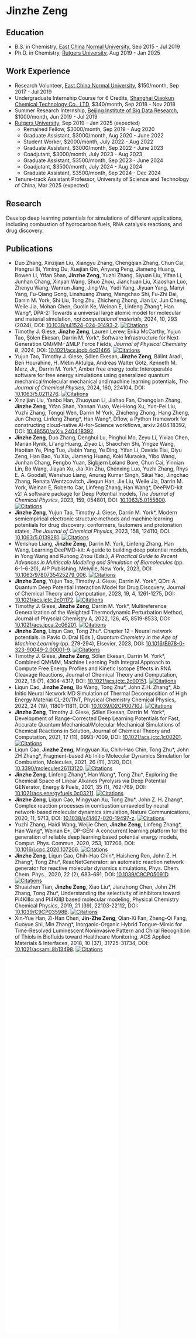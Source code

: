# Jinzhe Zeng

## Education

- B.S. in Chemistry, [East China Normal University](https://english.ecnu.edu.cn), Sep 2015 - Jul 2019
- Ph.D. in Chemistry, [Rutgers University](https://www.rutgers.edu), Aug 2019 - Jan 2025

## Work Experience

- Research Volunteer, [East China Normal University](https://english.ecnu.edu.cn), $150/month, Sep 2017 - Jul 2019
- Undergraduate Internship Course for 6 Credits, [Shanghai Qiaokun Chemical Technology Co., LTD](http://www.shqkchem.com/), $340/month, Sep 2018 - Nov 2018
- Summer Research Internship, [Beijing Institute of Big Data Research](http://www.bibdr.org/en/), $1000/month, Jun 2019 - Jul 2019
- [Rutgers University](https://www.rutgers.edu), Sep 2019 - Jan 2025 (expected)
  - Remained Fellow, $3000/month, Sep 2019 - Aug 2020
  - Graduate Assistant, $3000/month, Aug 2020 - June 2022
  - Student Worker, $2000/month, July 2022 - Aug 2022
  - Graduate Assistant, $3000/month, Sep 2022 - June 2023
  - Coadjutant, $3000/month, July 2023 - Aug 2023
  - Graduate Assistant, $3500/month, Sep 2023 - June 2024
  - Coadjutant, $3500/month, July 2024 - Aug 2024
  - Graduate Assistant, $3500/month, Sep 2024 - Dec 2024
- Tenure-track Assistant Professor, University of Science and Technology of China, Mar 2025 (expected)

## Research

Develop deep learning potentials for simulations of different applications, including combustion of hydrocarbon fuels, RNA catalysis reactions, and drug discovery.

## Publications

- Duo Zhang, Xinzijian Liu, Xiangyu Zhang, Chengqian Zhang, Chun Cai, Hangrui Bi, Yiming Du, Xuejian Qin, Anyang Peng, Jiameng Huang, Bowen Li, Yifan Shan, **Jinzhe Zeng**, Yuzhi Zhang, Siyuan Liu, Yifan Li, Junhan Chang, Xinyan Wang, Shuo Zhou, Jianchuan Liu, Xiaoshan Luo, Zhenyu Wang, Wanrun Jiang, Jing Wu, Yudi Yang, Jiyuan Yang, Manyi Yang, Fu-Qiang Gong, Linshuang Zhang, Mengchao Shi, Fu-Zhi Dai, Darrin M. York, Shi Liu, Tong Zhu, Zhicheng Zhong, Jian Lv, Jun Cheng, Weile Jia, Mohan Chen, Guolin Ke, Weinan E, Linfeng Zhang\*, Han Wang\*, DPA-2: Towards a universal large atomic model for molecular and material simulation, _npj computational materials_, 2024, 10, 293 (2024), DOI: [10.1038/s41524-024-01493-2](https://doi.org/10.1038/s41524-024-01493-2). [![Citations](https://citations.njzjz.win/10.1038/s41524-024-01493-2)](https://badge.dimensions.ai/details/doi/10.1038/s41524-024-01493-2)
- Timothy J. Giese, **Jinzhe Zeng**, Lauren Lerew, Erika McCarthy, Yujun Tao, Şölen Ekesan, Darrin M. York*, Software Infrastructure for Next-Generation QM/MM−ΔMLP Force Fields, _Journal of Physical Chemistry B_, 2024, DOI: [10.1021/acs.jpcb.4c01466](https://doi.org/10.1021/acs.jpcb.4c01466). [![Citations](https://citations.njzjz.win/10.1021/acs.jpcb.4c01466)](https://badge.dimensions.ai/details/doi/10.1021/acs.jpcb.4c01466)
- Yujun Tao, Timothy J. Giese, Şölen Ekesan, **Jinzhe Zeng**, Bálint Aradi, Ben Hourahine, H. Metin Aktulga, Andreas Walter Götz, Kenneth M. Merz, Jr., Darrin M. York\*, Amber free energy tools: Interoperable software for free energy simulations using generalized quantum mechanical/molecular mechanical and machine learning potentials, _The Journal of Chemical Physics_, 2024, 160, 224104, DOI: [10.1063/5.0211276](https://doi.org/10.1063/5.0211276). [![Citations](https://citations.njzjz.win/10.1063/5.0211276)](https://badge.dimensions.ai/details/doi/10.1063/5.0211276)
- Xinzijian Liu, Yanbo Han, Zhuoyuan Li, Jiahao Fan, Chengqian Zhang, **Jinzhe Zeng**, Yifan Shan, Yannan Yuan, Wei-Hong Xu, Yun-Pei Liu, Yuzhi Zhang, Tongqi Wen, Darrin M York, Zhicheng Zhong, Hang Zheng, Jun Cheng, Linfeng Zhang\*, Han Wang\*, Dflow, a Python framework for constructing cloud-native AI-for-Science workflows, arxiv:2404.18392, DOI: [10.48550/arXiv.2404.18392](https://doi.org/10.48550/arXiv.2404.18392).
- **Jinzhe Zeng**, Duo Zhang, Denghui Lu, Pinghui Mo, Zeyu Li, Yixiao Chen, Marián Rynik, Li'ang Huang, Ziyao Li, Shaochen Shi, Yingze Wang, Haotian Ye, Ping Tuo, Jiabin Yang, Ye Ding, Yifan Li, Davide Tisi, Qiyu Zeng, Han Bao, Yu Xia, Jiameng Huang, Koki Muraoka, Yibo Wang, Junhan Chang, Fengbo Yuan, Sigbjørn Løland Bore, Chun Cai, Yinnian Lin, Bo Wang, Jiayan Xu, Jia-Xin Zhu, Chenxing Luo, Yuzhi Zhang, Rhys E. A. Goodall, Wenshuo Liang, Anurag Kumar Singh, Sikai Yao, Jingchao Zhang, Renata Wentzcovitch, Jiequn Han, Jie Liu, Weile Jia, Darrin M. York, Weinan E, Roberto Car, Linfeng Zhang, Han Wang\*, DeePMD-kit v2: A software package for Deep Potential models, _The Journal of Chemical Physics_, 2023, 159, 054801, DOI: [10.1063/5.0155600](https://doi.org/10.1063/5.0155600). [![Citations](https://citations.njzjz.win/10.1063/5.0155600)](https://badge.dimensions.ai/details/doi/10.1063/5.0155600)
- **Jinzhe Zeng**, Yujun Tao, Timothy J. Giese, Darrin M. York\*, Modern semiempirical electronic structure methods and machine learning potentials for drug discovery: conformers, tautomers and protonation states, _The Journal of Chemical Physics_, 2023, 158, 124110, DOI: [10.1063/5.0139281](https://doi.org/10.1063/5.0139281). [![Citations](https://citations.njzjz.win/10.1063/5.0139281)](https://badge.dimensions.ai/details/doi/10.1063/5.0139281)
- Wenshuo Liang, **Jinzhe Zeng**, Darrin M. York, Linfeng Zhang, Han Wang, Learning DeePMD-kit: A guide to building deep potential models, in Yong Wang and Ruhong Zhou (Eds.), _A Practical Guide to Recent Advances in Multiscale Modeling and Simulation of Biomolecules_ (pp. 6-1–6-20), AIP Publishing, Melville, New York, 2023, DOI: [10.1063/9780735425279_006](https://doi.org/10.1063/9780735425279_006). [![Citations](https://citations.njzjz.win/10.1063/9780735425279_006)](https://badge.dimensions.ai/details/doi/10.1063/9780735425279_006)
- **Jinzhe Zeng**, Yujun Tao, Timothy J. Giese, Darrin M. York\*, QDπ: A Quantum Deep Potential Interaction Model for Drug Discovery, Journal of Chemical Theory and Computation, 2023, 19, 4, 1261-1275, DOI: [10.1021/acs.jctc.2c01172](https://doi.org/10.1021/acs.jctc.2c01172). [![Citations](https://citations.njzjz.win/10.1021/acs.jctc.2c01172)](https://badge.dimensions.ai/details/doi/10.1021/acs.jctc.2c01172)
- Timothy J. Giese, **Jinzhe Zeng**, Darrin M. York\*, Multireference Generalization of the Weighted Thermodynamic Perturbation Method, Journal of Physcial Chemistry A, 2022, 126, 45, 8519-8533, DOI: [10.1021/acs.jpca.2c06201](https://doi.org/10.1021/acs.jpca.2c06201). [![Citations](https://citations.njzjz.win/10.1021/acs.jpca.2c06201)](https://badge.dimensions.ai/details/doi/10.1021/acs.jpca.2c06201)
- **Jinzhe Zeng**, Liqun Cao, Tong Zhu\*. Chapter 12 - Neural network potentials. in Pavlo O. Dral (Eds.), _Quantum Chemistry in the Age of Machine Learning_ (pp. 279-294), Elsevier, 2023, DOI: [10.1016/B978-0-323-90049-2.00001-9](https://doi.org/10.1016/B978-0-323-90049-2.00001-9). [![Citations](https://citations.njzjz.win/10.1016/B978-0-323-90049-2.00001-9)](https://badge.dimensions.ai/details/doi/10.1016/B978-0-323-90049-2.00001-9)
- Timothy J. Giese, ̧**Jinzhe Zeng**, Sölen Ekesan, Darrin M. York\*, Combined QM/MM, Machine Learning Path Integral Approach to Compute Free Energy Profiles and Kinetic Isotope Effects in RNA Cleavage Reactions, Journal of Chemical Theory and Computation, 2022, 18 (7), 4304-4317, DOI: [10.1021/acs.jctc.2c00151](https://doi.org/10.1021/acs.jctc.2c00151). [![Citations](https://citations.njzjz.win/10.1021/acs.jctc.2c00151)](https://badge.dimensions.ai/details/doi/10.1021/acs.jctc.2c00151)
- Liqun Cao, **Jinzhe Zeng**, Bo Wang, Tong Zhu\*, John Z.H. Zhang\*, Ab Initio Neural Network MD Simulation of Thermal Decomposition of High Energy Material CL-20/TNT, Physical Chemistry Chemical Physics, 2022, 24 (19), 11801-11811, DOI: [10.1039/D2CP00710J](https://doi.org/10.1039/D2CP00710J). [![Citations](https://citations.njzjz.win/10.1039/D2CP00710J)](https://badge.dimensions.ai/details/doi/10.1039/D2CP00710J)
- **Jinzhe Zeng**, Timothy J. Giese, ̧Sölen Ekesan, Darrin M. York\*, Development of Range-Corrected Deep Learning Potentials for Fast, Accurate Quantum Mechanical/Molecular Mechanical Simulations of Chemical Reactions in Solution, Journal of Chemical Theory and Computation, 2021, 17 (11), 6993-7009, DOI: [10.1021/acs.jctc.1c00201](https://doi.org/10.1021/acs.jctc.1c00201). [![Citations](https://citations.njzjz.win/10.1021/acs.jctc.1c00201)](https://badge.dimensions.ai/details/doi/10.1021/acs.jctc.1c00201)
- Liqun Cao, **Jinzhe Zeng**, Mingyuan Xu, Chih-Hao Chin, Tong Zhu\*, John ZH Zhang\*, Fragment-based Ab Initio Molecular Dynamics Simulation for Combustion, Molecules, 2021, 26 (11), 3120, DOI: [10.3390/molecules26113120](https://doi.org/10.3390/molecules26113120). [![Citations](https://citations.njzjz.win/10.3390/molecules26113120)](https://badge.dimensions.ai/details/doi/10.3390/molecules26113120)
- **Jinzhe Zeng**, Linfeng Zhang\*, Han Wang\*, Tong Zhu\*, Exploring the Chemical Space of Linear Alkanes Pyrolysis via Deep Potential GENerator, Energy & Fuels, 2021, 35 (1), 762-769, DOI: [10.1021/acs.energyfuels.0c03211](https://doi.org/10.1021/acs.energyfuels.0c03211). [![Citations](https://citations.njzjz.win/10.1021/acs.energyfuels.0c03211)](https://badge.dimensions.ai/details/doi/10.1021/acs.energyfuels.0c03211)
- **Jinzhe Zeng**, Liqun Cao, Mingyuan Xu, Tong Zhu\*, John Z. H. Zhang\*, Complex reaction processes in combustion unraveled by neural network-based molecular dynamics simulation, Nature Communications, 2020, 11, 5713, DOI: [10.1038/s41467-020-19497-z](https://doi.org/10.1038/s41467-020-19497-z). [![Citations](https://citations.njzjz.win/10.1038/s41467-020-19497-z)](https://badge.dimensions.ai/details/doi/10.1038/s41467-020-19497-z)
- Yuzhi Zhang, Haidi Wang, Weijie Chen, **Jinzhe Zeng**, Linfeng Zhang\*, Han Wang\*, Weinan E\*, DP-GEN: A concurrent learning platform for the generation of reliable deep learning based potential energy models, Comput. Phys. Commun, 2020, 253, 107206, DOI: [10.1016/j.cpc.2020.107206](https://doi.org/10.1016/j.cpc.2020.107206). [![Citations](https://citations.njzjz.win/10.1016/j.cpc.2020.107206)](https://badge.dimensions.ai/details/doi/10.1016/j.cpc.2020.107206)
- **Jinzhe Zeng**, Liqun Cao, Chih-Hao Chin\*, Haisheng Ren, John Z. H. Zhang\*, Tong Zhu\*, ReacNetGenerator: an automatic reaction network generator for reactive molecular dynamics simulations, Phys. Chem. Chem. Phys., 2020, 22 (2), 683–691, DOI: [10.1039/C9CP05091D](https://doi.org/10.1039/C9CP05091D). [![Citations](https://citations.njzjz.win/10.1039/C9CP05091D)](https://badge.dimensions.ai/details/doi/10.1039/C9CP05091D)
- Shuaizhen Tian, **Jinzhe Zeng**, Xiao Liu\*, Jianzhong Chen, John ZH Zhang, Tong Zhu\*, Understanding the selectivity of inhibitors toward PI4KIIIα and PI4KIIIβ based molecular modeling, Physical Chemistry Chemical Physics, 2019, 21 (39), 22103-22112, DOI: [10.1039/C9CP03598B](https://doi.org/10.1039/C9CP03598B). [![Citations](https://citations.njzjz.win/10.1039/C9CP03598B)](https://badge.dimensions.ai/details/doi/10.1039/C9CP03598B)
- Xin-Yue Han, Zi-Han Chen, **Jin-Zhe Zeng**, Qian-Xi Fan, Zheng-Qi Fang, Guoyue Shi, Min Zhang\*, Inorganic-Organic Hybrid Tongue-Mimic for Time-Resolved Luminescent Noninvasive Pattern and Chiral Recognition of Thiols in Biofluids toward Healthcare Monitoring, ACS Applied Materials & Interfaces, 2018, 10 (37), 31725-31734, DOI: [10.1021/acsami.8b13498](https://doi.org/10.1021/acsami.8b13498). [![Citations](https://citations.njzjz.win/10.1021/acsami.8b13498)](https://badge.dimensions.ai/details/doi/10.1021/acsami.8b13498)

[![Metrics](./github-metrics.svg)](https://njzjz.win/cv/)
